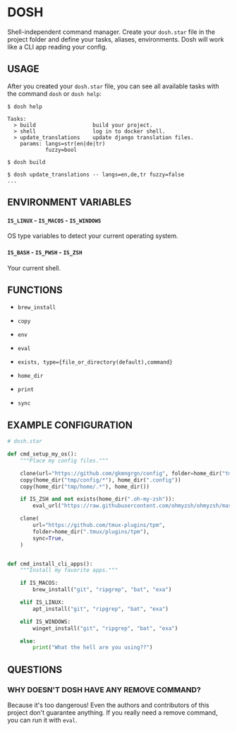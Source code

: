 # DOSH

Shell-independent command manager. Create your `dosh.star` file in the
project folder and define your tasks, aliases, environments. Dosh will
work like a CLI app reading your config.


## USAGE

After you created your `dosh.star` file, you can see all available
tasks with the command `dosh` or `dosh help`:

```shell
$ dosh help

Tasks:
  > build                  build your project.
  > shell                  log in to docker shell.
  > update_translations    update django translation files.
    params: langs=str(en|de|tr)
            fuzzy=bool

$ dosh build

$ dosh update_translations -- langs=en,de,tr fuzzy=false
...
```

## ENVIRONMENT VARIABLES

#### `IS_LINUX` - `IS_MACOS` - `IS_WINDOWS`

OS type variables to detect your current operating system.

#### `IS_BASH` - `IS_PWSH` - `IS_ZSH`

Your current shell.


## FUNCTIONS

- `brew_install`

- `copy`

- `env`

- `eval`

- `exists, type={file_or_directory(default),command}`

- `home_dir`

- `print`

- `sync`


## EXAMPLE CONFIGURATION

```python
# dosh.star

def cmd_setup_my_os():
    """Place my config files."""

    clone(url="https://github.com/gkmngrgn/config", folder=home_dir("tmp"))
    copy(home_dir("tmp/config/*"), home_dir(".config"))
    copy(home_dir("tmp/home/.*"), home_dir())

    if IS_ZSH and not exists(home_dir(".oh-my-zsh")):
        eval_url("https://raw.githubusercontent.com/ohmyzsh/ohmyzsh/master/tools/install.sh")

    clone(
        url="https://github.com/tmux-plugins/tpm",
        folder=home_dir(".tmux/plugins/tpm"),
        sync=True,
    )


def cmd_install_cli_apps():
    """Install my favorite apps."""

    if IS_MACOS:
        brew_install("git", "ripgrep", "bat", "exa")

    elif IS_LINUX:
        apt_install("git", "ripgrep", "bat", "exa")

    elif IS_WINDOWS:
        winget_install("git", "ripgrep", "bat", "exa")

    else:
        print("What the hell are you using??")
```


## QUESTIONS

### WHY DOESN'T DOSH HAVE ANY REMOVE COMMAND?

Because it's too dangerous! Even the authors and contributors of this
project don't guarantee anything. If you really need a remove command,
you can run it with `eval`.
